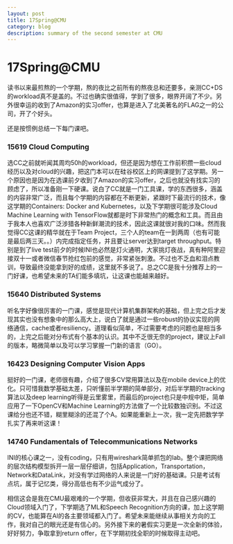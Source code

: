 ```yaml
---
layout: post
title: 17Spring@CMU
category: blog
description: summary of the second semester at CMU
---
```


# 17Spring@CMU

读书以来最煎熬的一个学期，熬的夜比之前所有的熬夜总和还要多，亲测CC+DS的workload真不是盖的。不过也确实很值得，学到了很多，眼界开阔了不少。另外很幸运的收到了Amazon的实习offer，也算是进入了北美著名的FLAG之一的公司，开了个好头。

还是按惯例总结一下每门课吧。

### 15619 Cloud Computing

选CC之前就听闻其周均50h的workload，但还是因为想在工作前积攒一些cloud经历以及对cloud的兴趣，把这门本可以在硅谷校区上的网课提到了这学期。另一个原因也是因为在选课前夕收到了Amazon的实习offer，之后也就没有找实习的顾虑了，所以准备刚一下硬课。说白了CC就是一门工具课，学的东西很多，涵盖的内容非常广泛，而且每个学期的内容都在不断更新，紧跟时下最流行的技术，像这学期的Containers: Docker and Kubernetes，以及下学期很可能涉及Cloud Machine Learning with TensorFlow就都是时下非常热门的概念和工具。而且由于我本人也喜欢广泛涉猎各种新鲜潮流的技术，因此这课就很对我的口味。然而我觉得CC这课的精华就在于Team Project，三个人的team在一到两周（也有可能是最后两三天。。）内完成指定任务，并且要让server达到target throughput。特别是到了live test前夕的时候INI也必然是灯火通明，大家挑灯夜战，真有种阿里迎接双十一或者微信春节抢红包前的感觉，非常紧张刺激。不过也不乏血和泪点教训，导致最终没能拿到好的成绩，这里就不多说了。总之CC是我十分推荐上的一门好课，也希望未来的TA们能多填坑，让这课也能越来越好。

### 15640 Distributed Systems

听名字好像很厉害的一门课，感觉是现代计算机集群架构的基础，但上完之后才发现其实也没有想象中的那么高大上，说白了就是通过一些robust的协议实现的网络通信，cache或者resiliency。道理看似简单，不过需要考虑的问题也是相当多的，上完之后能对分布式有个基本的认识。其中不乏很无奈的project，建议上Fall的版本，略微简单以及可以学习掌握一门新的语言（GO）。

### 16423 Designing Computer Vision Apps

挺好的一门课，老师很有趣，介绍了很多CV常用算法以及在mobile device上的优化。只可惜我数学基础太差，只听懂前半学期的简单部分，对后半学期的tracking算法以及deep learning听得是云里雾里，而最后的project也只是中规中矩，简单应用了一下OpenCV和Machine Learning的方法做了一个比较数独识别。不过这课给分也还不错，糊里糊涂的还混了个A。如果能重新上一次，我一定先把数学学扎实了再来听这课！

### 14740 Fundamentals of Telecommunications Networks

INI的核心课之一，没有coding，只有用wireshark简单抓包的lab。整个课把网络的层次结构模型拆开一层一层仔细讲，包括Application，Transportation，Network和DataLink，对没有学过网络的人来说是一门好的基础课。只是考试有点坑，属于记忆类，得分高低也有不少运气成分了。

相信这会是我在CMU最艰难的一个学期，但收获非常大，并且在自己感兴趣的Cloud领域入门了，下学期选了ML和Speech Recognition方向的课，加上这学期的CV，也能算在AI的各主要领域都入门了。希望未来能继续从事相关方向的工作，我对自己的眼光还是有信心的。另外接下来的暑假实习更是一次全新的体验，好好努力，争取拿到return offer，在下学期初找全职的时候取得主动吧。